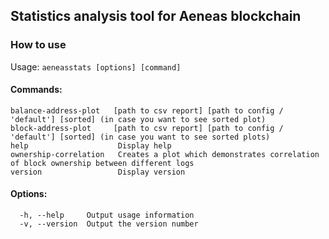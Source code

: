 ## Statistics analysis tool for Aeneas blockchain

### How to use
Usage: ```aeneasstats [options] [command]```

#### Commands:
```
balance-address-plot   [path to csv report] [path to config / 'default'] [sorted] (in case you want to see sorted plot)
block-address-plot     [path to csv report] [path to config / 'default'] [sorted] (in case you want to see sorted plots)
help                    Display help
ownership-correlation   Creates a plot which demonstrates correlation of block ownership between different logs
version                 Display version
```
#### Options:
```
  -h, --help     Output usage information
  -v, --version  Output the version number
```
